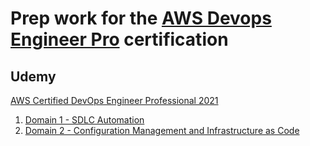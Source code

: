 # Prep work for the [AWS Devops Engineer Pro](https://aws.amazon.com/certification/certified-devops-engineer-professional/?ch=sec&sec=rmg&d=1) certification

## Udemy
[AWS Certified DevOps Engineer Professional 2021](https://www.udemy.com/course/aws-certified-devops-engineer-professional-hands-on/)

1. [Domain 1 - SDLC Automation](https://github.com/ccliver/devops-pro-prep/tree/main/udemy/domain1)
2. [Domain 2 - Configuration Management and Infrastructure as Code](https://github.com/ccliver/devops-pro-prep/tree/main/udemy/domain2)
